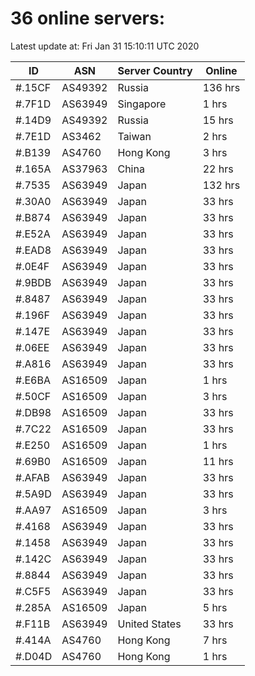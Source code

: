 # 36 online servers:

Latest update at: Fri Jan 31 15:10:11 UTC 2020

| ID | ASN | Server Country | Online |
| -- | --- | -------------- | ------ |
| #.15CF | AS49392 | Russia | 136 hrs |
| #.7F1D | AS63949 | Singapore | 1 hrs |
| #.14D9 | AS49392 | Russia | 15 hrs |
| #.7E1D | AS3462 | Taiwan | 2 hrs |
| #.B139 | AS4760 | Hong Kong | 3 hrs |
| #.165A | AS37963 | China | 22 hrs |
| #.7535 | AS63949 | Japan | 132 hrs |
| #.30A0 | AS63949 | Japan | 33 hrs |
| #.B874 | AS63949 | Japan | 33 hrs |
| #.E52A | AS63949 | Japan | 33 hrs |
| #.EAD8 | AS63949 | Japan | 33 hrs |
| #.0E4F | AS63949 | Japan | 33 hrs |
| #.9BDB | AS63949 | Japan | 33 hrs |
| #.8487 | AS63949 | Japan | 33 hrs |
| #.196F | AS63949 | Japan | 33 hrs |
| #.147E | AS63949 | Japan | 33 hrs |
| #.06EE | AS63949 | Japan | 33 hrs |
| #.A816 | AS63949 | Japan | 33 hrs |
| #.E6BA | AS16509 | Japan | 1 hrs |
| #.50CF | AS16509 | Japan | 3 hrs |
| #.DB98 | AS16509 | Japan | 33 hrs |
| #.7C22 | AS16509 | Japan | 33 hrs |
| #.E250 | AS16509 | Japan | 1 hrs |
| #.69B0 | AS16509 | Japan | 11 hrs |
| #.AFAB | AS63949 | Japan | 33 hrs |
| #.5A9D | AS63949 | Japan | 33 hrs |
| #.AA97 | AS16509 | Japan | 3 hrs |
| #.4168 | AS63949 | Japan | 33 hrs |
| #.1458 | AS63949 | Japan | 33 hrs |
| #.142C | AS63949 | Japan | 33 hrs |
| #.8844 | AS63949 | Japan | 33 hrs |
| #.C5F5 | AS63949 | Japan | 33 hrs |
| #.285A | AS16509 | Japan | 5 hrs |
| #.F11B | AS63949 | United States | 33 hrs |
| #.414A | AS4760 | Hong Kong | 7 hrs |
| #.D04D | AS4760 | Hong Kong | 1 hrs |

